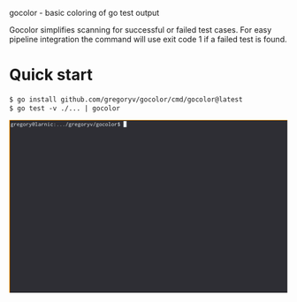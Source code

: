 gocolor - basic coloring of go test output

Gocolor simplifies scanning for successful or failed test cases. For
 easy pipeline integration the command will use exit code 1 if a
 failed test is found.

# Quick start

    $ go install github.com/gregoryv/gocolor/cmd/gocolor@latest
	$ go test -v ./... | gocolor
	
![](example_video.gif)
